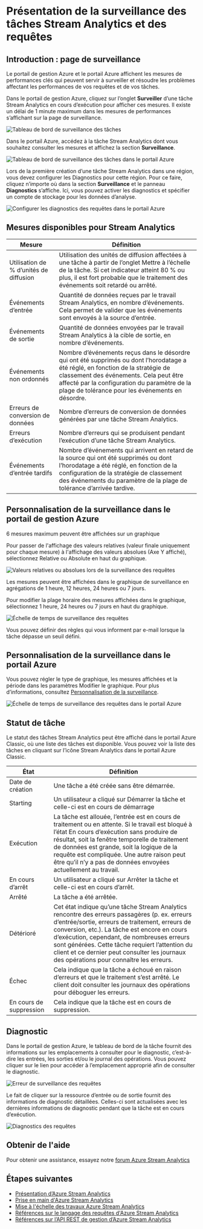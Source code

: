 <properties 
	pageTitle="Présentation de la surveillance des tâches Stream Analytics | Microsoft Azure" 
	description="Présentation de la surveillance des tâches Stream Analytics" 
	keywords="surveillance des requêtes"
	services="stream-analytics" 
	documentationCenter="" 
	authors="jeffstokes72" 
	manager="jhubbard" 
	editor="cgronlun"/>

<tags 
	ms.service="stream-analytics" 
	ms.devlang="na" 
	ms.topic="article" 
	ms.tgt_pltfrm="na" 
	ms.workload="data-services" 
	ms.date="09/19/2016" 
	ms.author="jeffstok"/>

# Présentation de la surveillance des tâches Stream Analytics et des requêtes

## Introduction : page de surveillance

Le portail de gestion Azure et le portail Azure affichent les mesures de performances clés qui peuvent servir à surveiller et résoudre les problèmes affectant les performances de vos requêtes et de vos tâches.

Dans le portail de gestion Azure, cliquez sur l’onglet **Surveiller** d’une tâche Stream Analytics en cours d’exécution pour afficher ces mesures. Il existe un délai de 1 minute maximum dans les mesures de performances s’affichant sur la page de surveillance.

  ![Tableau de bord de surveillance des tâches](./media/stream-analytics-monitoring/01-stream-analytics-monitoring.png)

Dans le portail Azure, accédez à la tâche Stream Analytics dont vous souhaitez consulter les mesures et affichez la section **Surveillance**.

  ![Tableau de bord de surveillance des tâches dans le portail Azure](./media/stream-analytics-monitoring/06-stream-analytics-monitoring.png)

Lors de la première création d’une tâche Stream Analytics dans une région, vous devez configurer les Diagnostics pour cette région. Pour ce faire, cliquez n’importe où dans la section **Surveillance** et le panneau **Diagnostics** s’affiche. Ici, vous pouvez activer les diagnostics et spécifier un compte de stockage pour les données d’analyse.

  ![Configurer les diagnostics des requêtes dans le portail Azure](./media/stream-analytics-monitoring/07-stream-analytics-monitoring.png)

## Mesures disponibles pour Stream Analytics


| Mesure | Définition |
|--------|-------------|
| Utilisation de % d’unités de diffusion | Utilisation des unités de diffusion affectées à une tâche à partir de l’onglet Mettre à l’échelle de la tâche. Si cet indicateur atteint 80 % ou plus, il est fort probable que le traitement des événements soit retardé ou arrêté. |
| Événements d’entrée | Quantité de données reçues par le travail Stream Analytics, en nombre d’événements. Cela permet de valider que les événements sont envoyés à la source d’entrée. |
| Événements de sortie | Quantité de données envoyées par le travail Stream Analytics à la cible de sortie, en nombre d’événements. |
| Événements non ordonnés | Nombre d’événements reçus dans le désordre qui ont été supprimés ou dont l’horodatage a été réglé, en fonction de la stratégie de classement des événements. Cela peut être affecté par la configuration du paramètre de la plage de tolérance pour les événements en désordre. |
| Erreurs de conversion de données | Nombre d’erreurs de conversion de données générées par une tâche Stream Analytics. |
| Erreurs d’exécution | Nombre d’erreurs qui se produisent pendant l’exécution d’une tâche Stream Analytics. |
| Événements d’entrée tardifs | Nombre d’événements qui arrivent en retard de la source qui ont été supprimés ou dont l’horodatage a été réglé, en fonction de la configuration de la stratégie de classement des événements du paramètre de la plage de tolérance d’arrivée tardive. |

## Personnalisation de la surveillance dans le portail de gestion Azure ##

6 mesures maximum peuvent être affichées sur un graphique

Pour passer de l'affichage des valeurs relatives (valeur finale uniquement pour chaque mesure) à l'affichage des valeurs absolues (Axe Y affiché), sélectionnez Relative ou Absolute en haut du graphique.

  ![Valeurs relatives ou absolues lors de la surveillance des requêtes](./media/stream-analytics-monitoring/02-stream-analytics-monitoring.png)

Les mesures peuvent être affichées dans le graphique de surveillance en agrégations de 1 heure, 12 heures, 24 heures ou 7 jours.

Pour modifier la plage horaire des mesures affichées dans le graphique, sélectionnez 1 heure, 24 heures ou 7 jours en haut du graphique.

  ![Échelle de temps de surveillance des requêtes](./media/stream-analytics-monitoring/03-stream-analytics-monitoring.png)

Vous pouvez définir des règles qui vous informent par e-mail lorsque la tâche dépasse un seuil défini.

## Personnalisation de la surveillance dans le portail Azure ##

Vous pouvez régler le type de graphique, les mesures affichées et la période dans les paramètres Modifier le graphique. Pour plus d’informations, consultez [Personnalisation de la surveillance](../azure-portal/insights-how-to-customize-monitoring.md).

  ![Échelle de temps de surveillance des requêtes dans le portail Azure](./media/stream-analytics-monitoring/08-stream-analytics-monitoring.png)

## Statut de tâche

Le statut des tâches Stream Analytics peut être affiché dans le portail Azure Classic, où une liste des tâches est disponible. Vous pouvez voir la liste des tâches en cliquant sur l’icône Stream Analytics dans le portail Azure Classic.

| État | Définition |
|--------|------------|
| Date de création | Une tâche a été créée sans être démarrée. |
| Starting | Un utilisateur a cliqué sur Démarrer la tâche et celle-ci est en cours de démarrage |
| Exécution | La tâche est allouée, l’entrée est en cours de traitement ou en attente. Si le travail est bloqué à l’état En cours d’exécution sans produire de résultat, soit la fenêtre temporelle de traitement de données est grande, soit la logique de la requête est compliquée. Une autre raison peut être qu’il n’y a pas de données envoyées actuellement au travail. |
| En cours d’arrêt | Un utilisateur a cliqué sur Arrêter la tâche et celle-ci est en cours d’arrêt. |
| Arrêté | La tâche a été arrêtée. |
| Détérioré | Cet état indique qu’une tâche Stream Analytics rencontre des erreurs passagères (p. ex. erreurs d’entrée/sortie, erreurs de traitement, erreurs de conversion, etc.). La tâche est encore en cours d’exécution, cependant, de nombreuses erreurs sont générées. Cette tâche requiert l’attention du client et ce dernier peut consulter les journaux des opérations pour connaître les erreurs. |
| Échec | Cela indique que la tâche a échoué en raison d’erreurs et que le traitement s’est arrêté. Le client doit consulter les journaux des opérations pour déboguer les erreurs. |
| En cours de suppression | Cela indique que la tâche est en cours de suppression. |

## Diagnostic

Dans le portail de gestion Azure, le tableau de bord de la tâche fournit des informations sur les emplacements à consulter pour le diagnostic, c’est-à-dire les entrées, les sorties et/ou le journal des opérations. Vous pouvez cliquer sur le lien pour accéder à l’emplacement approprié afin de consulter le diagnostic.

  ![Erreur de surveillance des requêtes](./media/stream-analytics-monitoring/04-stream-analytics-monitoring.png)

Le fait de cliquer sur la ressource d’entrée ou de sortie fournit des informations de diagnostic détaillées. Celles-ci sont actualisées avec les dernières informations de diagnostic pendant que la tâche est en cours d’exécution.

  ![Diagnostics des requêtes](./media/stream-analytics-monitoring/05-stream-analytics-monitoring.png)

## Obtenir de l'aide
Pour obtenir une assistance, essayez notre [forum Azure Stream Analytics](https://social.msdn.microsoft.com/Forums/fr-FR/home?forum=AzureStreamAnalytics)

## Étapes suivantes

- [Présentation d’Azure Stream Analytics](stream-analytics-introduction.md)
- [Prise en main d'Azure Stream Analytics](stream-analytics-get-started.md)
- [Mise à l'échelle des travaux Azure Stream Analytics](stream-analytics-scale-jobs.md)
- [Références sur le langage des requêtes d'Azure Stream Analytics](https://msdn.microsoft.com/library/azure/dn834998.aspx)
- [Références sur l’API REST de gestion d’Azure Stream Analytics](https://msdn.microsoft.com/library/azure/dn835031.aspx)

<!---HONumber=AcomDC_0921_2016-->